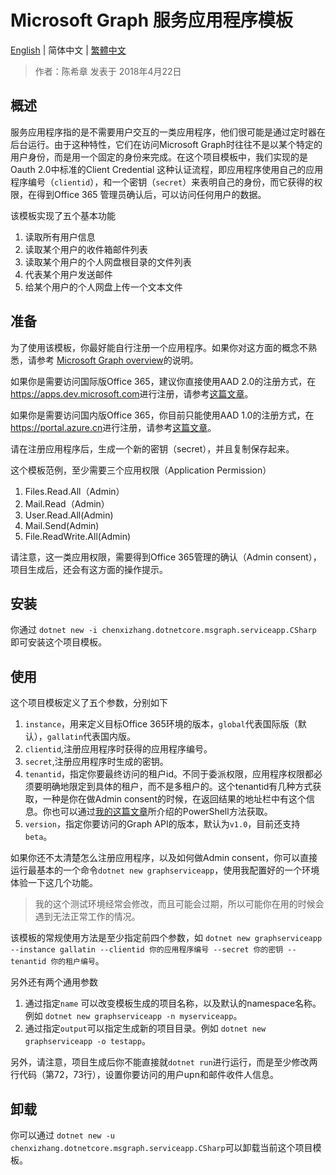 # Microsoft Graph 服务应用程序模板

[English](https://github.com/chenxizhang/dotnetcore-office365dev-templates/blob/master/dotnetcore-graph-serviceapp/README.md) | 简体中文 | [繁體中文](https://github.com/chenxizhang/dotnetcore-office365dev-templates/blob/master/dotnetcore-graph-serviceapp/lang/zh-tw/README.md)

> 作者：陈希章 发表于 2018年4月22日

## 概述

服务应用程序指的是不需要用户交互的一类应用程序，他们很可能是通过定时器在后台运行。由于这种特性，它们在访问Microsoft Graph时往往不是以某个特定的用户身份，而是用一个固定的身份来完成。在这个项目模板中，我们实现的是Oauth 2.0中标准的Client Credential 这种认证流程，即应用程序使用自己的应用程序编号（`clientid`），和一个密钥（`secret`）来表明自己的身份，而它获得的权限，在得到Office 365 管理员确认后，可以访问任何用户的数据。

该模板实现了五个基本功能

1. 读取所有用户信息
1. 读取某个用户的收件箱邮件列表
1. 读取某个用户的个人网盘根目录的文件列表
1. 代表某个用户发送邮件
1. 给某个用户的个人网盘上传一个文本文件

## 准备

为了使用该模板，你最好能自行注册一个应用程序。如果你对这方面的概念不熟悉，请参考 [Microsoft Graph overview](https://github.com/chenxizhang/office365dev/blob/master/docs/microsoftgraphoverview.md)的说明。

如果你是需要访问国际版Office 365，建议你直接使用AAD 2.0的注册方式，在<https://apps.dev.microsoft.com>进行注册，请参考[这篇文章](https://github.com/chenxizhang/office365dev/blob/master/docs/applicationregisteration2.0.md)。

如果你是需要访问国内版Office 365，你目前只能使用AAD 1.0的注册方式，在<https://portal.azure.cn>进行注册，请参考[这篇文章](https://github.com/chenxizhang/office365dev/blob/master/docs/applicationregisteration.md)。

请在注册应用程序后，生成一个新的密钥（secret），并且复制保存起来。

这个模板范例，至少需要三个应用权限（Application Permission）

1. Files.Read.All（Admin）
1. Mail.Read（Admin）
1. User.Read.All(Admin)
1. Mail.Send(Admin)
1. File.ReadWrite.All(Admin)

请注意，这一类应用权限，需要得到Office 365管理的确认（Admin consent），项目生成后，还会有这方面的操作提示。

## 安装

你通过 `dotnet new -i chenxizhang.dotnetcore.msgraph.serviceapp.CSharp` 即可安装这个项目模板。

## 使用

这个项目模板定义了五个参数，分别如下

1. `instance`，用来定义目标Office 365环境的版本，`global`代表国际版（默认），`gallatin`代表国内版。
1. `clientid`,注册应用程序时获得的应用程序编号。
1. `secret`,注册应用程序时生成的密钥。
1. `tenantid`，指定你要最终访问的租户id。不同于委派权限，应用程序权限都必须要明确地限定到具体的租户，而不是多租户的。这个tenantid有几种方式获取，一种是你在做Admin consent的时候，在返回结果的地址栏中有这个信息。你也可以通过[我的这篇文章](http://www.cnblogs.com/chenxizhang/p/7904293.html)所介绍的PowerShell方法获取。
1. `version`，指定你要访问的Graph API的版本，默认为`v1.0`，目前还支持`beta`。

如果你还不太清楚怎么注册应用程序，以及如何做Admin consent，你可以直接运行最基本的一个命令`dotnet new graphserviceapp`，使用我配置好的一个环境体验一下这几个功能。
> 我的这个测试环境经常会修改，而且可能会过期，所以可能你在用的时候会遇到无法正常工作的情况。

该模板的常规使用方法是至少指定前四个参数，如 `dotnet new graphserviceapp --instance gallatin --clientid 你的应用程序编号 --secret 你的密钥 --tenantid 你的租户编号`。

另外还有两个通用参数

1. 通过指定`name` 可以改变模板生成的项目名称，以及默认的namespace名称。例如 `dotnet new graphserviceapp -n myserviceapp`。
1. 通过指定`output`可以指定生成新的项目目录。例如 `dotnet new graphserviceapp -o testapp`。

另外，请注意，项目生成后你不能直接就`dotnet run`进行运行，而是至少修改两行代码（第72，73行），设置你要访问的用户upn和邮件收件人信息。

## 卸载

你可以通过 `dotnet new -u chenxizhang.dotnetcore.msgraph.serviceapp.CSharp`可以卸载当前这个项目模板。